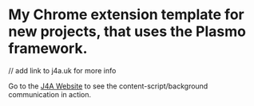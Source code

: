 # My Chrome extension template for new projects, that uses the Plasmo framework.

// add link to j4a.uk for more info

Go to the [J4A Website](https://j4a.uk/) to see the content-script/background communication in action.